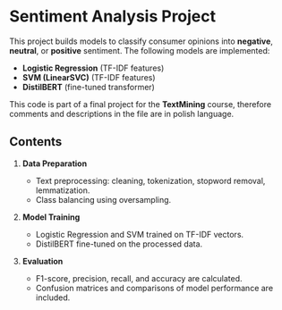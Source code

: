 # Sentiment Analysis Project

This project builds models to classify consumer opinions into **negative**, **neutral**, or **positive** sentiment. The following models are implemented:

- **Logistic Regression** (TF-IDF features)
- **SVM (LinearSVC)** (TF-IDF features)
- **DistilBERT** (fine-tuned transformer)

This code is part of a final project for the **TextMining** course, therefore comments and descriptions in the file are in polish language.

## Contents

1. **Data Preparation**  
   - Text preprocessing: cleaning, tokenization, stopword removal, lemmatization.
   - Class balancing using oversampling.

2. **Model Training**  
   - Logistic Regression and SVM trained on TF-IDF vectors.
   - DistilBERT fine-tuned on the processed data.

3. **Evaluation**  
   - F1-score, precision, recall, and accuracy are calculated.
   - Confusion matrices and comparisons of model performance are included.
